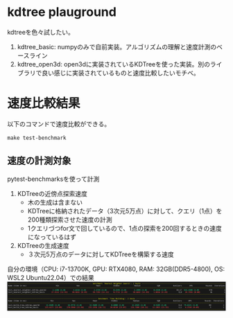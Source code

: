 # kdtree plauground
kdtreeを色々試したい。
1. kdtree_basic: numpyのみで自前実装。アルゴリズムの理解と速度計測のベースライン
2. kdtree_open3d: open3dに実装されているKDTreeを使った実装。別のライブラリで良い感じに実装されているものと速度比較したいモチベ。

# 速度比較結果
以下のコマンドで速度比較ができる。
```
make test-benchmark
```

## 速度の計測対象
pytest-benchmarksを使って計測

1. KDTreeの近傍点探索速度
    - 木の生成は含まない
    - KDTreeに格納されたデータ（3次元5万点）に対して、クエリ（1点）を200種類探索させた速度の計測
    - 1クエリづつfor文で回しているので、1点の探索を200回するときの速度になっているはず
2. KDTreeの生成速度
    - ３次元5万点のデータに対してKDTreeを構築する速度

自分の環境（CPU: i7-13700K, GPU: RTX4080, RAM: 32GB(DDR5-4800), OS: WSL2 Ubuntu22.04）での結果
![Benchmark Result Image Home PC](readme_assets/kdtree_benchmark_homePC.png)
